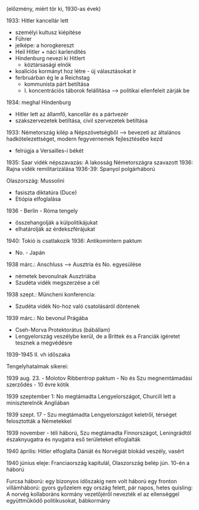 (előzmény, miért tör ki, 1930-as évek)

1933: Hitler kancellár lett
- személyi kultusz kiépítése
- Führer
- jelképe: a horogkereszt
- Heil Hitler + náci karlendítés
- Hindenburg nevezi ki Hitlert
	- köztársasági elnök
- koalíciós kormányt hoz létre - új választásokat ír
- ferbruárban ég le a Reichstag
	- kommunista párt betiltása
	- I. koncentrációs táborok felállítása --> politikai ellenfeleit zárják be

1934: meghal Hindenburg
- Hitler lett az államfő, kancellár és a pártvezér
- szakszervezetek betiltása, civil szervezetek betiltása

1933: Németország kilép a Népszövetségből --> bevezeti az általános hadkötelezettséget, modern fegyvernemek fejlesztésébe kezd
- felrúgja a Versailles-i békét

1935: Saar vidék népszavazás: A lakosság Németországra szavazott
1936: Rajna vidék remilitarizálása
1936-39: Spanyol polgárháború

Olaszország: Mussolini
- fasiszta diktatúra (Duce)
- Etiópia elfoglalása

1936 - Berlin - Róma tengely
- összehangolják a külpolitikájukat
- elhatárolják az érdekszférájukat

1940: Tokió is csatlakozik
1936: Antikomintern paktum
- No. - Japán

1938 márc.: Anschluss --> Ausztria és No. egyesülése
- németek bevonulnak Ausztriába
- Szudéta vidék megszerzése a cél

1938 szept.: Müncheni konferencia:
- Szudéta vidék No-hoz való csatolásáról döntenek

1939 márc.: No bevonul Prágába
- Cseh-Morva Protektorátus (bábállam)
- Lengyelország veszélybe kerül, de a Brittek és a Franciák ígéretet tesznek a megvédésre

1939-1945 II. vh időszaka

Tengelyhatalmak sikerei:

1939 aug. 23. - Molotov Ribbentrop paktum - No és Szu megnemtámadási szerződés - 10 évre kötik

1939 szeptember 1: No megtámadta Lengyelországot, Churcill lett a miniszterelnök Angliában

1939 szept. 17 - Szu megtámadta Lengyelországot keletről, térséget felosztották a Németekkel

1939 november - téli háború, Szu megtámadta Finnországot, Leningrádtól északnyugatra és nyugatra eső területeket elfoglalták

1940 április: Hitler elfoglalta Dániát és Norvégiát blokád veszély, vasért

1940 június eleje: Franciaország kapitulál, Olaszország belép jún. 10-én a háború

Furcsa háború: egy bizonyos időszakig nem volt háború egy fronton
villámháború: gyors győzelem egy ország felett, pár napos, hetes
quisling: A norvég kollaboráns kormány vezetőjéről nevezték el az ellenséggel együttműködő politikusokat, bábkormány